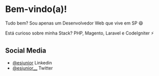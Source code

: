 # Bem-vindo(a)!

Tudo bem? Sou apenas um Desenvolvedor Web que vive em SP 😄

Está curioso sobre minha Stack? PHP, Magento, Laravel e CodeIgniter ⚡

## Social Media

* [@esjunior](https://www.linkedin.com/in/esjunior/) Linkedin
* [@esjunior__](https://twitter.com/esjunior__) Twitter
